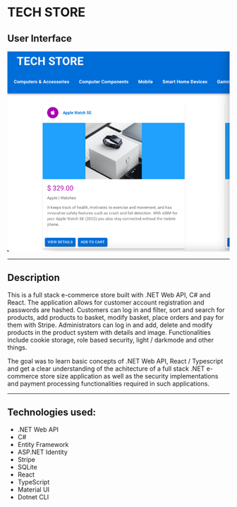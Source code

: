 # TECH STORE

## User Interface

![Alt Text](tech-store.png)

---

## Description

This is a full stack e-commerce store built with .NET Web API, C# and React. 
The application allows for customer account registration and passwords are hashed. Customers can log in and filter, sort and search for products, add products to basket, modify basket, place orders and pay for them with Stripe. Administrators can log in and add, delete and modify products in the product system with details and image. Functionalities include cookie storage, role based security, light / darkmode and other things.

The goal was to learn basic concepts of .NET Web API, React / Typescript and get a clear understanding of the achitecture of a full stack .NET e-commerce store size application as well as the security implementations and payment processing functionalities required in such applications.

---

## Technologies used:

- .NET Web API 
- C#
- Entity Framework
- ASP.NET Identity
- Stripe 
- SQLite
- React
- TypeScript
- Material UI
- Dotnet CLI
